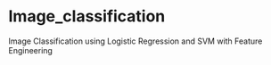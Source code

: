 # Image_classification
Image Classification using Logistic Regression and SVM with Feature Engineering
